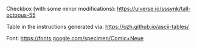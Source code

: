 Checkbox (with some minor modifications): https://uiverse.io/sssynk/tall-octopus-55

Table in the instructions generated via: https://ozh.github.io/ascii-tables/

Font: https://fonts.google.com/specimen/Comic+Neue